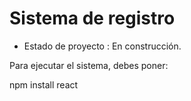<h1>Sistema de registro</h1>

- Estado de proyecto : En construcción.

Para ejecutar el sistema, debes poner:

npm install react
